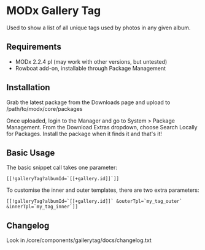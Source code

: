 # MODx Gallery Tag

Used to show a list of all unique tags used by photos in any given album.


## Requirements

* MODx 2.2.4 pl (may work with other versions, but untested)
* Rowboat add-on, installable through Package Management


## Installation

Grab the latest package from the Downloads page and upload to /path/to/modx/core/packages

Once uploaded, login to the Manager and go to System > Package Management.
From the Download Extras dropdown, choose Search Locally for Packages. Install the package when it finds it and that's it!


## Basic Usage

The basic snippet call takes one parameter:
```
[[!galleryTag?albumId=`[[+gallery.id]]`]]
```

To customise the inner and outer templates, there are two extra parameters:
```
[[!galleryTag?albumId=`[[+gallery.id]]` &outerTpl=`my_tag_outer` &innerTpl=`my_tag_inner`]]
```


## Changelog
Look in /core/components/gallerytag/docs/changelog.txt
